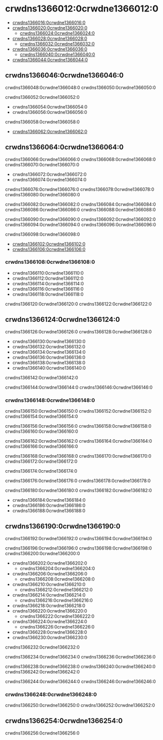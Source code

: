 # crwdns1366012:0crwdne1366012:0

<!-- TOC -->

* [crwdns1366016:0crwdne1366016:0](crwdns1366014:0crwdne1366014:0)
* [crwdns1366020:0crwdne1366020:0](crwdns1366018:0crwdne1366018:0)
  * [crwdns1366024:0crwdne1366024:0](crwdns1366022:0crwdne1366022:0)
* [crwdns1366028:0crwdne1366028:0](crwdns1366026:0crwdne1366026:0)
  * [crwdns1366032:0crwdne1366032:0](crwdns1366030:0crwdne1366030:0)
* [crwdns1366036:0crwdne1366036:0](crwdns1366034:0crwdne1366034:0)
  * [crwdns1366040:0crwdne1366040:0](crwdns1366038:0crwdne1366038:0)
* [crwdns1366044:0crwdne1366044:0](crwdns1366042:0crwdne1366042:0)

<!-- /TOC -->

## crwdns1366046:0crwdne1366046:0

crwdns1366048:0crwdne1366048:0 crwdns1366050:0crwdne1366050:0

crwdns1366052:0crwdne1366052:0
* crwdns1366054:0crwdne1366054:0
* crwdns1366056:0crwdne1366056:0

crwdns1366058:0crwdne1366058:0

* [crwdns1366062:0crwdne1366062:0](crwdns1366060:0crwdne1366060:0)

## crwdns1366064:0crwdne1366064:0

crwdns1366066:0crwdne1366066:0 crwdns1366068:0crwdne1366068:0 crwdns1366070:0crwdne1366070:0

* crwdns1366072:0crwdne1366072:0
* crwdns1366074:0crwdne1366074:0

crwdns1366076:0crwdne1366076:0 crwdns1366078:0crwdne1366078:0 crwdns1366080:0crwdne1366080:0

crwdns1366082:0crwdne1366082:0 crwdns1366084:0crwdne1366084:0 crwdns1366086:0crwdne1366086:0 crwdns1366088:0crwdne1366088:0

crwdns1366090:0crwdne1366090:0 crwdns1366092:0crwdne1366092:0 crwdns1366094:0crwdne1366094:0 crwdns1366096:0crwdne1366096:0

crwdns1366098:0crwdne1366098:0

* [crwdns1366102:0crwdne1366102:0](crwdns1366100:0crwdne1366100:0)
* [crwdns1366106:0crwdne1366106:0](crwdns1366104:0crwdne1366104:0)

### crwdns1366108:0crwdne1366108:0

* crwdns1366110:0crwdne1366110:0
* crwdns1366112:0crwdne1366112:0
* crwdns1366114:0crwdne1366114:0
* crwdns1366116:0crwdne1366116:0
* crwdns1366118:0crwdne1366118:0

crwdns1366120:0crwdne1366120:0 crwdns1366122:0crwdne1366122:0

## crwdns1366124:0crwdne1366124:0

crwdns1366126:0crwdne1366126:0 crwdns1366128:0crwdne1366128:0

* crwdns1366130:0crwdne1366130:0
* crwdns1366132:0crwdne1366132:0
* crwdns1366134:0crwdne1366134:0
* crwdns1366136:0crwdne1366136:0
* crwdns1366138:0crwdne1366138:0
* crwdns1366140:0crwdne1366140:0

crwdns1366142:0crwdne1366142:0

crwdns1366144:0crwdne1366144:0 crwdns1366146:0crwdne1366146:0

### crwdns1366148:0crwdne1366148:0

crwdns1366150:0crwdne1366150:0 crwdns1366152:0crwdne1366152:0 crwdns1366154:0crwdne1366154:0

crwdns1366156:0crwdne1366156:0 crwdns1366158:0crwdne1366158:0 crwdns1366160:0crwdne1366160:0

crwdns1366162:0crwdne1366162:0 crwdns1366164:0crwdne1366164:0 crwdns1366166:0crwdne1366166:0

crwdns1366168:0crwdne1366168:0 crwdns1366170:0crwdne1366170:0 crwdns1366172:0crwdne1366172:0

crwdns1366174:0crwdne1366174:0

crwdns1366176:0crwdne1366176:0 crwdns1366178:0crwdne1366178:0

crwdns1366180:0crwdne1366180:0 crwdns1366182:0crwdne1366182:0

* crwdns1366184:0crwdne1366184:0
* crwdns1366186:0crwdne1366186:0
* crwdns1366188:0crwdne1366188:0

## crwdns1366190:0crwdne1366190:0

crwdns1366192:0crwdne1366192:0 crwdns1366194:0crwdne1366194:0

crwdns1366196:0crwdne1366196:0 crwdns1366198:0crwdne1366198:0 crwdns1366200:0crwdne1366200:0

* crwdns1366202:0crwdne1366202:0
  * crwdns1366204:0crwdne1366204:0
* crwdns1366206:0crwdne1366206:0
  * crwdns1366208:0crwdne1366208:0
* crwdns1366210:0crwdne1366210:0
  * crwdns1366212:0crwdne1366212:0
* crwdns1366214:0crwdne1366214:0
  * crwdns1366216:0crwdne1366216:0
* crwdns1366218:0crwdne1366218:0
* crwdns1366220:0crwdne1366220:0
  * crwdns1366222:0crwdne1366222:0
* crwdns1366224:0crwdne1366224:0
  * crwdns1366226:0crwdne1366226:0
* crwdns1366228:0crwdne1366228:0
* crwdns1366230:0crwdne1366230:0

crwdns1366232:0crwdne1366232:0

crwdns1366234:0crwdne1366234:0 crwdns1366236:0crwdne1366236:0

crwdns1366238:0crwdne1366238:0 crwdns1366240:0crwdne1366240:0 crwdns1366242:0crwdne1366242:0

crwdns1366244:0crwdne1366244:0 crwdns1366246:0crwdne1366246:0

### crwdns1366248:0crwdne1366248:0

crwdns1366250:0crwdne1366250:0 crwdns1366252:0crwdne1366252:0

## crwdns1366254:0crwdne1366254:0

crwdns1366256:0crwdne1366256:0
